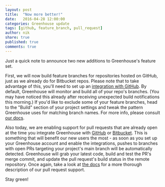 ```yaml
---
layout: post
title:  "Now more better!"
date:   2016-04-28 12:00:00
categories: Greenhouse update
tags: [github, feature_branch, pull_request]
author: nik
share: true
published: true
comments: true
---
```


Just a quick note to announce two new additions to Greenhouse's feature set.

First, we will now build feature branches for repositories hosted on GitHub,
just as we already do for Bitbucket repos.
Please note that to take advantage of this, you'll need to set up an
[integration with GitHub](http://docs.greenhouseci.com/v1.0/docs/github).
By default, Greenhouse will monitor and build all of your repo's branches.
(You may have noticed this already after receiving unexpected build
notifications this morning.) If you'd like to exclude some of your feature
branches, head to the "Build" section of your project settings and tweak the
pattern Greenhouse uses for matching branch names. For more info, please consult
[our docs](http://docs.greenhouseci.com/docs/github-feature-branches).

Also today, we are enabling support for pull requests that are already open at
the time you integrate Greenhouse with [GitHub](http://docs.greenhouseci.com/docs/bitbucket)
or [Bitbucket](http://docs.greenhouseci.com/docs/bitbucket). This is something
that will benefit our new users the most - as soon as you set up your Greenhouse
account and enable the integrations, pushes to branches with open PRs targeting your
project's main branch will be automatically detected. Greenhouse will grab your
latest code, build and test the PR's merge commit, and update the pull request's
build status in the remote repository. Once again, take a look at
[the docs](http://docs.greenhouseci.com/docs/pull-requests) for a more thorough
description of our pull request support.

Stay green!
